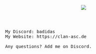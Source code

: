 <p align="center">
  <img src="https://github-readme-stats.vercel.app/api?username=realbadidas&count_private=true&hide_border=true&show_icons=true&title_color=10e051&icon_color=11f057&text_color=11f057&bg_color=0D1117">
</p>

<br /><br />
<pre>
My Discord: badidas
My Website: https://clan-asc.de

Any questions? Add me on Discord.
</pre>
<br /><br />

